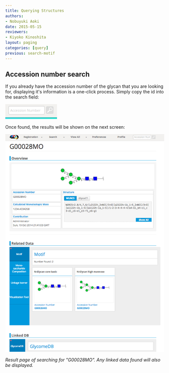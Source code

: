 ```yaml
---
title: Querying Structures
authors:
- Nobuyuki Aoki
date: 2015-05-15
reviewers:
- Kiyoko Kinoshita
layout: paging
categories: [query]
previous: search-motif
---
```


Accession number search
------------

If you already have the accession number of the glycan that you are looking for, displaying it's information is a one-click process.  Simply copy the id into the search field:

![Glytoucan Accession Number Search Interface](/images/manual/search-id.png)

Once found, the results will be shown on the next screen:

![Glytoucan Graphical Interface Results](/images/manual/glycan-entry-G00028MO.png)

_Result page of searching for "G00028MO".  Any linked data found will also be displayed._
